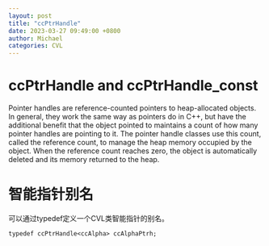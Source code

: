 ```yaml
---
layout: post
title: "ccPtrHandle"
date: 2023-03-27 09:49:00 +0800
author: Michael
categories: CVL
---
```


# ccPtrHandle and ccPtrHandle_const
Pointer handles are reference-counted pointers to heap-allocated objects. In general, they work the same way as pointers do in C++, but have the additional benefit that the object pointed to maintains a count of how many pointer handles are pointing to it. The pointer handle classes use this count, called the reference count, to manage the heap memory occupied by the object. When the reference count reaches zero, the object is 
automatically deleted and its memory returned to the heap.

# 智能指针别名
可以通过typedef定义一个CVL类智能指针的别名。

    typedef ccPtrHandle<ccAlpha> ccAlphaPtrh;
